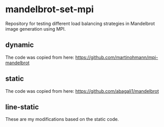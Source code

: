 # mandelbrot-set-mpi
Repository for testing different load balancing strategies in Mandelbrot image generation using MPI.

## dynamic 
The code was copied from here:
https://github.com/martinohmann/mpi-mandelbrot

## static
The code was copied from here:
https://github.com/abagali1/mandelbrot

## line-static 
These are my modifications based on the static code.
